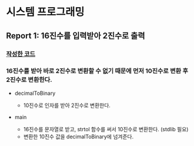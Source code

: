 # 시스템 프로그래밍


## Report 1: 16진수를 입력받아 2진수로 출력
### <a href="https://github.com/cottonrose1011/SysP/blob/main/report1.c">작성한 코드</a>

### 16진수를 받아 바로 2진수로 변환할 수 없기 때문에 먼저 10진수로 변환 후 2진수로 변환한다.

* decimalToBinary
  * 10진수로 인자를 받아 2진수로 변환한다.

* main
  * 16진수를 문자열로 받고, strtol 함수를 써서 10진수로 변환한다. (stdlib 필요)
  * 변환한 10진수 값을 decimalToBinary에 넘겨준다.
